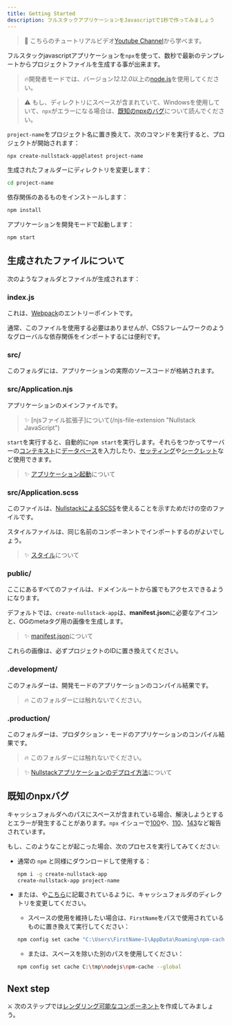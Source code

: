 ```yaml
---
title: Getting Started
description: フルスタックアプリケーションをJavascriptで1秒で作ってみましょう
---
```


> 📌 こちらのチュートリアルビデオ[Youtube Channel](https://www.youtube.com/watch?v=l23z00GEar8&list=PL5ylYELQy1hyFbguVaShp3XujjdVXLpId)から学べます。

フルスタックjavascriptアプリケーションを`npx`を使って、数秒で最新のテンプレートからプロジェクトファイルを生成する事が出来ます。

> 🔥開発者モードでは、バージョン*12.12.0*以上の[node.js](https://nodejs.org)を使用してください。

> ⚠ もし、ディレクトリにスペースが含まれていて、Windowsを使用していて、`npx`がエラーになる場合は、[既知のnpxのバグ](#the-known-npx-bug)について読んでください。

`project-name`をプロジェクト名に置き換えて、次のコマンドを実行すると、プロジェクトが開始されます：

```sh
npx create-nullstack-app@latest project-name
```

生成されたフォルダーにディレクトリを変更します：

```sh
cd project-name
```

依存関係のあるものをインストールします：

```sh
npm install
```

アプリケーションを開発モードで起動します：

```sh
npm start
```

## 生成されたファイルについて

次のようなフォルダとファイルが生成されます：

### index.js

これは、[Webpack](https://webpack.js.org)のエントリーポイントです。

通常、このファイルを使用する必要はありませんが、CSSフレームワークのようなグローバルな依存関係をインポートするには便利です。

### src/

このフォルダには、アプリケーションの実際のソースコードが格納されます。

### src/Application.njs

アプリケーションのメインファイルです。

>✨ [njsファイル拡張子]について(/njs-file-extension "Nullstack JavaScript")

`start`を実行すると、自動的に`npm start`を実行します。それらをつかってサーバーの[コンテキスト](/context)に[データベース](/how-to-use-mongodb-with-nullstack)を入力したり、[セッティング](/context-settings)や[シークレット](/context-secrets)など使用できます。

>✨ [アプリケーション起動](/application-startup)について

### src/Application.scss

このファイルは、[NullstackによるSCSS](/styles)を使えることを示すためだけの空のファイルです。

スタイルファイルは、同じ名前のコンポーネントでインポートするのがよいでしょう。

>✨ [スタイル](/styles)について

### public/

ここにあるすべてのファイルは、ドメインルートから誰でもアクセスできるようになります。

デフォルトでは、`create-nullstack-app`は、**manifest.json**に必要なアイコンと、OGのmetaタグ用の画像を生成します。

>✨ [manifest.json](/context-project)について

これらの画像は、必ずプロジェクトのIDに置き換えてください。

### .development/

このフォルダーは、開発モードのアプリケーションのコンパイル結果です。

> 🔥 このフォルダーには触れないでください。

### .production/

このフォルダーは、プロダクション・モードのアプリケーションのコンパイル結果です。

> 🔥 このフォルダーには触れないでください。

>✨ [Nullstackアプリケーションのデプロイ方法](/how-to-deploy-a-nullstack-application)について

## 既知のnpxバグ

キャッシュフォルダへのパスにスペースが含まれている場合、解決しようとするとエラーが発生することがあります。`npx` イシューで[100](https://github.com/zkat/npx/issues/100)や、[110](https://github.com/zkat/npx/issues/110)、[143](https://github.com/zkat/npx/issues/146)など報告されています。

もし、このようなことが起こった場合、次のプロセスを実行してみてください:

- 通常の `npm` と同様にダウンロードして使用する：
  ```sh
  npm i -g create-nullstack-app
  create-nullstack-app project-name
  ```

- または、[](https://github.com/zkat/npx/issues/146#issuecomment-384016791)や[こちら](https://github.com/zkat/npx/issues/146#issuecomment-384019497)に記載されているように、キャッシュフォルダのディレクトリを変更してください。

  - スペースの使用を維持したい場合は、`FirstName`をパスで使用されているものに置き換えて実行してください：
  ```sh
  npm config set cache "C:\Users\FirstName~1\AppData\Roaming\npm-cache" --global
  ```

  - または、スペースを除いた別のパスを使用してください：
  ```sh
  npm config set cache C:\tmp\nodejs\npm-cache --global
  ```

## Next step

⚔ 次のステップでは[レンダリング可能なコンポーネント](/renderable-components)を作成してみましょう。
